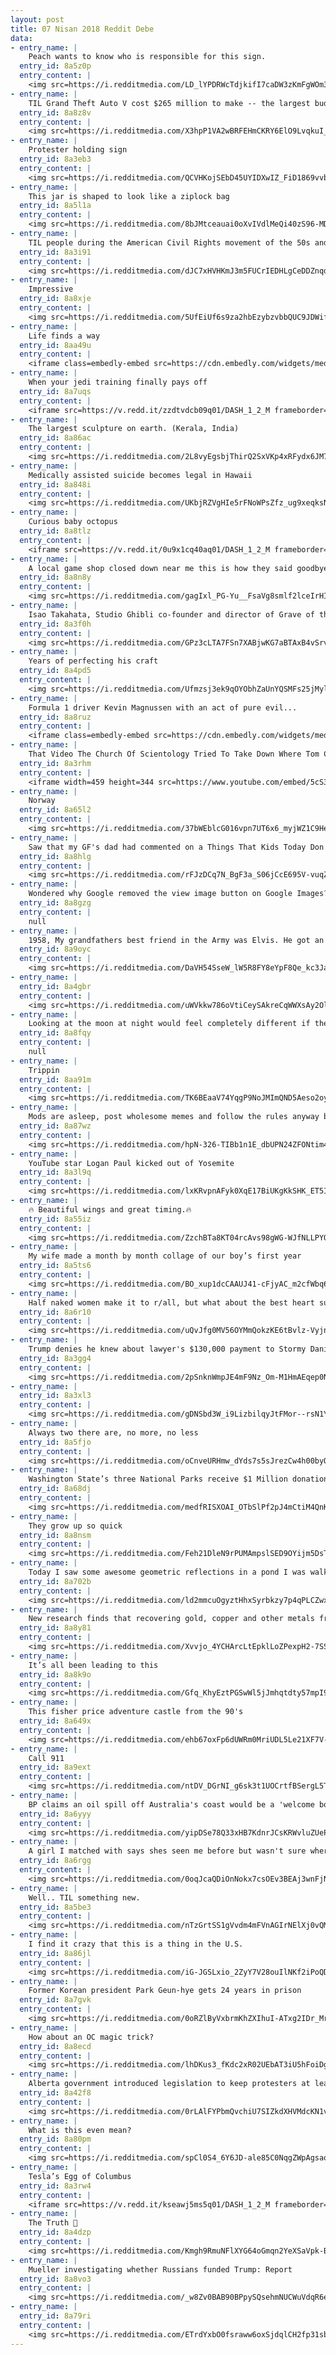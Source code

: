 ```yaml
---
layout: post
title: 07 Nisan 2018 Reddit Debe
data:
- entry_name: |
    Peach wants to know who is responsible for this sign.
  entry_id: 8a5z0p
  entry_content: |
    <img src=https://i.redditmedia.com/LD_lYPDRWcTdjkifI7caDW3zKmFgWOm3CKayA_mI69c.jpg?s=f5f647779390cf6498095291b6cdb3f1 frameborder=0>
- entry_name: |
    TIL Grand Theft Auto V cost $265 million to make -- the largest budget of any video game at that time -- but turned around and made $1 billion in its first 72 hours
  entry_id: 8a8z8v
  entry_content: |
    <img src=https://i.redditmedia.com/X3hpP1VA2wBRFEHmCKRY6ElO9LvqkuI_8EoKkaf9MY0.jpg?s=cbd4ce2869f4f28e80fa5a251ca98782 frameborder=0>
- entry_name: |
    Protester holding sign
  entry_id: 8a3eb3
  entry_content: |
    <img src=https://i.redditmedia.com/QCVHKojSEbD45UYIDXwIZ_FiD1869vvbJB6uDif2ehg.png?s=33cb990cd854e27beb2967ee49f9c2a0 frameborder=0>
- entry_name: |
    This jar is shaped to look like a ziplock bag
  entry_id: 8a5l1a
  entry_content: |
    <img src=https://i.redditmedia.com/8bJMtceauai0oXvIVdlMeQi40zS96-MDkfo9Jlil7as.jpg?s=dc8be7bef1be3cf77747ee837689093b frameborder=0>
- entry_name: |
    TIL people during the American Civil Rights movement of the 50s and 60s were encouraged to march in their finest clothes so as to reframe the very idea of what a disrupter looked like.
  entry_id: 8a3i91
  entry_content: |
    <img src=https://i.redditmedia.com/dJC7xHVHKmJ3m5FUCrIEDHLgCeDDZnqdV20V9Y0TA6Q.jpg?s=4829fc6b12083493e1a316681e21dda6 frameborder=0>
- entry_name: |
    Impressive
  entry_id: 8a8xje
  entry_content: |
    <img src=https://i.redditmedia.com/5UfEiUf6s9za2hbEzybzvbbQUC9JDWifAIKw-lNaTok.jpg?s=45bac536aa556ce1cfe20d3638c374aa frameborder=0>
- entry_name: |
    Life finds a way
  entry_id: 8aa49u
  entry_content: |
    <iframe class=embedly-embed src=https://cdn.embedly.com/widgets/media.html?src=https%3A%2F%2Fgfycat.com%2Fifr%2FGargantuanRegalAsiaticlesserfreshwaterclam&url=https%3A%2F%2Fgfycat.com%2FGargantuanRegalAsiaticlesserfreshwaterclam&image=https%3A%2F%2Fthumbs.gfycat.com%2FGargantuanRegalAsiaticlesserfreshwaterclam-size_restricted.gif&key=522baf40bd3911e08d854040d3dc5c07&type=text%2Fhtml&schema=gfycat width=230 height=400 scrolling=no frameborder=0 allowfullscreen></iframe>
- entry_name: |
    When your jedi training finally pays off
  entry_id: 8a7uqs
  entry_content: |
    <iframe src=https://v.redd.it/zzdtvdcb09q01/DASH_1_2_M frameborder=0></iframe>
- entry_name: |
    The largest sculpture on earth. (Kerala, India)
  entry_id: 8a86ac
  entry_content: |
    <img src=https://i.redditmedia.com/2L8vyEgsbjThirQ2SxVKp4xRFydx6JM7FjIXcxW0V7Q.jpg?s=d4002bf2f7481384f84cc3469fa8fee3 frameborder=0>
- entry_name: |
    Medically assisted suicide becomes legal in Hawaii
  entry_id: 8a848i
  entry_content: |
    <img src=https://i.redditmedia.com/UKbjRZVgHIe5rFNoWPsZfz_ug9xeqksNdY-m6lReW2c.jpg?s=e0dcbd404ab495c28320e5ce9b4a126d frameborder=0>
- entry_name: |
    Curious baby octopus
  entry_id: 8a8tlz
  entry_content: |
    <iframe src=https://v.redd.it/0u9x1cq40aq01/DASH_1_2_M frameborder=0></iframe>
- entry_name: |
    A local game shop closed down near me this is how they said goodbye
  entry_id: 8a8n8y
  entry_content: |
    <img src=https://i.redditmedia.com/gagIxl_PG-Yu__FsaVg8smlf2lceIrHIafcfMhwsFkI.jpg?s=b8922cfc4b33748c931b73b05bb5200f frameborder=0>
- entry_name: |
    Isao Takahata, Studio Ghibli co-founder and director of Grave of the Fireflies, Only Yesterday, Pom Poko, and The Tale of the Princess Kaguya has died. (Japanese Article)
  entry_id: 8a3f0h
  entry_content: |
    <img src=https://i.redditmedia.com/GPz3cLTA7FSn7XABjwKG7aBTAxB4vSrvwuVBCDVAA3c.jpg?s=91a75211ef16f74853d105c3df5a0717 frameborder=0>
- entry_name: |
    Years of perfecting his craft
  entry_id: 8a4pd5
  entry_content: |
    <img src=https://i.redditmedia.com/Ufmzsj3ek9qOYObhZaUnYQSMFs25jMylk9cACusHomU.png?s=7d17218fd54579044750743de33b7cbc frameborder=0>
- entry_name: |
    Formula 1 driver Kevin Magnussen with an act of pure evil...
  entry_id: 8a8ruz
  entry_content: |
    <iframe class=embedly-embed src=https://cdn.embedly.com/widgets/media.html?src=https%3A%2F%2Fgfycat.com%2Fifr%2FNervousInfiniteArcticseal&url=https%3A%2F%2Fgfycat.com%2FNervousInfiniteArcticseal&image=https%3A%2F%2Fthumbs.gfycat.com%2FNervousInfiniteArcticseal-size_restricted.gif&key=522baf40bd3911e08d854040d3dc5c07&type=text%2Fhtml&schema=gfycat width=600 height=338 scrolling=no frameborder=0 allowfullscreen></iframe>
- entry_name: |
    That Video The Church Of Scientology Tried To Take Down Where Tom Cruise Salutes The Portrait Of Its Dead Founder
  entry_id: 8a3rhm
  entry_content: |
    <iframe width=459 height=344 src=https://www.youtube.com/embed/5cS3BFiGwgE?feature=oembed&enablejsapi=1&enablejsapi=1&enablejsapi=1 frameborder=0 allow=autoplay; encrypted-media allowfullscreen></iframe>
- entry_name: |
    Norway
  entry_id: 8a65l2
  entry_content: |
    <img src=https://i.redditmedia.com/37bWEblcG016vpn7UT6x6_myjWZ1C9He7yyOsNvUtu8.jpg?s=4dae816b3d353b2983f715c92cf6b28b frameborder=0>
- entry_name: |
    Saw that my GF's dad had commented on a Things That Kids Today Don't Understand post on Facebook and I feared the worst...
  entry_id: 8a8hlg
  entry_content: |
    <img src=https://i.redditmedia.com/rFJzDCq7N_BgF3a_S06jCcE695V-vuqZOpr6-hCU35E.jpg?s=047050366a4df17d55572287cf1cbafd frameborder=0>
- entry_name: |
    Wondered why Google removed the view image button on Google Images?
  entry_id: 8a8gzg
  entry_content: |
    null
- entry_name: |
    1958, My grandfathers best friend in the Army was Elvis. He got an iPhone just so he could show EVERYONE this picture.
  entry_id: 8a9oyc
  entry_content: |
    <img src=https://i.redditmedia.com/DaVH54SseW_lW5R8FY8eYpF8Qe_kc3JaKgzOQvfYTrM.jpg?s=e4ffd546c412c9a7e2eb3653ff679f74 frameborder=0>
- entry_name: |
  entry_id: 8a4gbr
  entry_content: |
    <img src=https://i.redditmedia.com/uWVkkw786oVtiCeySAkreCqWWXsAy2Ol77ICfZ4vD-Q.png?s=5aa9965b45438b1eb4095f38b3c34a7d frameborder=0>
- entry_name: |
    Looking at the moon at night would feel completely different if the Apollo 11 crew couldn't return home
  entry_id: 8a8fqy
  entry_content: |
    null
- entry_name: |
    Trippin
  entry_id: 8aa91m
  entry_content: |
    <img src=https://i.redditmedia.com/TK6BEaaV74YqgP9NoJMImQND5Aeso2oy08aPSAeYL2k.jpg?s=ae16a298f55d6454d3f88e230f922b3f frameborder=0>
- entry_name: |
    Mods are asleep, post wholesome memes and follow the rules anyway because we shouldn’t make life harder for them.
  entry_id: 8a87wz
  entry_content: |
    <img src=https://i.redditmedia.com/hpN-326-TIBb1n1E_dbUPN24ZFONtim4aDePBiHjqyg.jpg?s=3c2f81de0611e5a319e5a390e571ac08 frameborder=0>
- entry_name: |
    YouTube star Logan Paul kicked out of Yosemite
  entry_id: 8a3l9q
  entry_content: |
    <img src=https://i.redditmedia.com/lxKRvpnAFyk0XqE17BiUKgKkSHK_ET5IYHiScguJ7jc.jpg?s=e508100b05577158634e30ff73db4879 frameborder=0>
- entry_name: |
    🔥 Beautiful wings and great timing.🔥
  entry_id: 8a55iz
  entry_content: |
    <img src=https://i.redditmedia.com/ZzchBTa8KT04rcAvs98gWG-WJfNLLPYQRilFXgw2rr0.jpg?s=8a8941bf942e009e3ed6ed894f0bc766 frameborder=0>
- entry_name: |
    My wife made a month by month collage of our boy’s first year
  entry_id: 8a5ts6
  entry_content: |
    <img src=https://i.redditmedia.com/BO_xup1dcCAAUJ41-cFjyAC_m2cfWbq6sbFRVhZKl4k.jpg?s=c9eb570129bbe7cbaf156bdd62b4f688 frameborder=0>
- entry_name: |
    Half naked women make it to r/all, but what about the best heart surgeon in Japan?
  entry_id: 8a6r10
  entry_content: |
    <img src=https://i.redditmedia.com/uQvJfg0MV56OYMmQokzKE6tBvlz-VyjnWe-jmTwhaKc.gif?fm=jpg&s=0def1d86a52a15805749617abafe1295 frameborder=0>
- entry_name: |
    Trump denies he knew about lawyer's $130,000 payment to Stormy Daniels
  entry_id: 8a3gg4
  entry_content: |
    <img src=https://i.redditmedia.com/2pSnknWmpJE4mF9Nz_Om-M1HmAEqep0N35iyuESDP1c.jpg?s=c03c0e75c8c418076152b0aff4c5ef86 frameborder=0>
- entry_name: |
  entry_id: 8a3xl3
  entry_content: |
    <img src=https://i.redditmedia.com/gDNSbd3W_i9LizbilqyJtFMor--rsN1YmRcVtSZXe-g.jpg?s=21a62610f47b52b8103e892c9f8243fa frameborder=0>
- entry_name: |
    Always two there are, no more, no less
  entry_id: 8a5fjo
  entry_content: |
    <img src=https://i.redditmedia.com/oCnveURHmw_dYds7s5sJrezCw4h00byOy2HGAalOSPw.jpg?s=b969c639ad43ceead84fcc8dc48427ba frameborder=0>
- entry_name: |
    Washington State’s three National Parks receive $1 Million donation from woman who loved the outdoors.
  entry_id: 8a68dj
  entry_content: |
    <img src=https://i.redditmedia.com/medfRISXOAI_OTbSlPf2pJ4mCtiM4QnKWWULzTT--zQ.jpg?s=29779ec7f7bfaba3c22080cd513712a8 frameborder=0>
- entry_name: |
    They grow up so quick
  entry_id: 8a8nsm
  entry_content: |
    <img src=https://i.redditmedia.com/Feh21DleN9rPUMAmpslSED9OYijm5DsTa1Q44ptnT80.jpg?s=bee7fca9240875a7ac8b8f20dc53fa3e frameborder=0>
- entry_name: |
    Today I saw some awesome geometric reflections in a pond I was walking by
  entry_id: 8a702b
  entry_content: |
    <img src=https://i.redditmedia.com/ld2mmcuOgyztHhxSyrbkzy7p4qPLCZwxPliQD9xzueA.jpg?s=77087b0e30f737b687789ff70ace706a frameborder=0>
- entry_name: |
    New research finds that recovering gold, copper and other metals from e-waste is cheaper than obtaining these metals from mines. The researchers conclude that with these offsets, it costs 13 times more to obtain these metals from ore than from urban mining.
  entry_id: 8a8y81
  entry_content: |
    <img src=https://i.redditmedia.com/Xvvjo_4YCHArcLtEpklLoZPexpH2-7SS-FHk4aGJmBY.jpg?s=f3b1983950c3c60c47d04af353c484cc frameborder=0>
- entry_name: |
    It’s all been leading to this
  entry_id: 8a8k9o
  entry_content: |
    <img src=https://i.redditmedia.com/Gfq_KhyEztPGSwWl5jJmhqtdty57mpI9lobqaPfmKDc.jpg?s=7eee82f3802a62ceccb65e8ee4331b76 frameborder=0>
- entry_name: |
    This fisher price adventure castle from the 90's
  entry_id: 8a649x
  entry_content: |
    <img src=https://i.redditmedia.com/ehb67oxFp6dUWRm0MriUDL5Le21XF7V-EQlUTACUXbU.jpg?s=4b116a6862d6f884df88e1e61e720157 frameborder=0>
- entry_name: |
    Call 911
  entry_id: 8a9ext
  entry_content: |
    <img src=https://i.redditmedia.com/ntDV_DGrNI_g6sk3t1UOCrtfBSergL5T28QHCm-c5GQ.png?s=90dcbcc65e4c4d78449b54bdb88699f2 frameborder=0>
- entry_name: |
    BP claims an oil spill off Australia's coast would be a 'welcome boost' to local economies
  entry_id: 8a6yyy
  entry_content: |
    <img src=https://i.redditmedia.com/yipDSe78Q33xHB7KdnrJCsKRWvluZUeP1U4RNdw-yDo.jpg?s=397b124231baea1d057cf09f2eb2e546 frameborder=0>
- entry_name: |
    A girl I matched with says shes seen me before but wasn't sure where from. We try to figure it out.
  entry_id: 8a6rgg
  entry_content: |
    <img src=https://i.redditmedia.com/0oqJcaQDiOnNokx7csOEv3BEAj3wnFjNy6dtGMoe-k4.jpg?s=da83ba7dc6a1e642f78189f5038939cf frameborder=0>
- entry_name: |
    Well.. TIL something new.
  entry_id: 8a5be3
  entry_content: |
    <img src=https://i.redditmedia.com/nTzGrtSS1gVvdm4mFVnAGIrNElXj0vQM_JxJfwIXsAU.jpg?s=fbd4c8b9dd267beebb283f828f3a311e frameborder=0>
- entry_name: |
    I find it crazy that this is a thing in the U.S.
  entry_id: 8a86jl
  entry_content: |
    <img src=https://i.redditmedia.com/iG-JGSLxio_2ZyY7V28ouIlNKf2iPoQD_NpwNIsq0C4.jpg?s=78656d8c0d6291cc0e851320765be186 frameborder=0>
- entry_name: |
    Former Korean president Park Geun-hye gets 24 years in prison
  entry_id: 8a7gvk
  entry_content: |
    <img src=https://i.redditmedia.com/0oRZlByVxbrmKhZXIhuI-ATxg2IDr_MrZUE8kxykPok.jpg?s=6b4d4052880ea0730fbca1ce78d281d6 frameborder=0>
- entry_name: |
    How about an OC magic trick?
  entry_id: 8a8ecd
  entry_content: |
    <img src=https://i.redditmedia.com/lhDKus3_fKdc2xR02UEbAT3iU5hFoiDgT_ra3VTjih4.jpg?s=aa151f1f95cff77b7f243215e1536d8a frameborder=0>
- entry_name: |
    Alberta government introduced legislation to keep protesters at least 50 metres away from abortion clinics and make it illegal for demonstrators to video or take pictures of people entering or leaving building. Intimidation of patients at province’s clinics is on rise, Health Minister Hoffman said.
  entry_id: 8a42f8
  entry_content: |
    <img src=https://i.redditmedia.com/0rLAlFYPbmQvchiU7SIZkdXHVMdcKN1vY0D9ALHoCJg.jpg?s=3978b23aec676b9524a595259708efbc frameborder=0>
- entry_name: |
    What is this even mean?
  entry_id: 8a80pm
  entry_content: |
    <img src=https://i.redditmedia.com/spCl0S4_6Y6JD-ale85C0NqgZWpAgsaqw7S_HXbwIHg.jpg?s=faddf58c4a891131a2643d9d626abdd7 frameborder=0>
- entry_name: |
    Tesla’s Egg of Columbus
  entry_id: 8a3rw4
  entry_content: |
    <iframe src=https://v.redd.it/kseawj5ms5q01/DASH_1_2_M frameborder=0></iframe>
- entry_name: |
    The Truth 💯
  entry_id: 8a4dzp
  entry_content: |
    <img src=https://i.redditmedia.com/Kmgh9RmuNFlXYG64oGmqn2YeXSaVpk-BfupAT6VBQ-M.jpg?s=2bec5dc0bddcfb78028b2f0112b1412a frameborder=0>
- entry_name: |
    Mueller investigating whether Russians funded Trump: Report
  entry_id: 8a8vo3
  entry_content: |
    <img src=https://i.redditmedia.com/_w8Zv0BAB90BPpySQsehmNUCWuVdqR6ehIqFa1kjDuw.jpg?s=90c04df7054c69a7944e8cd31276afc2 frameborder=0>
- entry_name: |
  entry_id: 8a79ri
  entry_content: |
    <img src=https://i.redditmedia.com/ETrdYxbO0fsraww6oxSjdqlCH2fp31sbiK-IFPyguzA.gif?fm=jpg&s=d2d68aa01e621c92620751ec4f861b13 frameborder=0>
---
```

